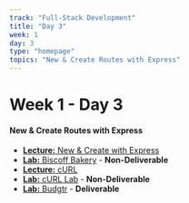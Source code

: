 ```yaml
---
track: "Full-Stack Development"
title: "Day 3"
week: 1
day: 3
type: "homepage"
topics: "New & Create Routes with Express"
---
```


# Week 1 - Day 3

#### New & Create Routes with Express

- [**Lecture:** New & Create with Express](/full-stack-development/week-1/day-3/lecture-materials/new-and-create-routes-with-express/)
- [**Lab:** Biscoff Bakery](/full-stack-development/week-1/day-3/labs/biscoff-bakery/) - **Non-Deliverable**
- [**Lecture:** cURL](/full-stack-development/week-1/day-3/lecture-materials/curl/)
- [**Lab:** cURL Lab](/full-stack-development/week-1/day-3/labs/curl-lab/) - **Non-Deliverable**
- [**Lab:** Budgtr](/full-stack-development/week-1/day-3/labs/budgtr/) - **Deliverable**
